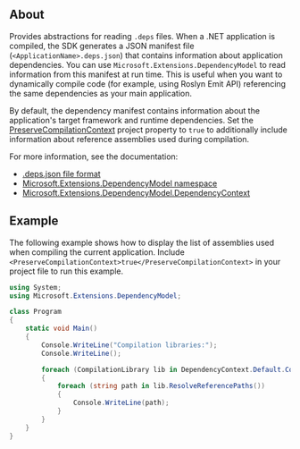 ## About

Provides abstractions for reading `.deps` files. When a .NET application is compiled, the SDK generates a JSON manifest file (`<ApplicationName>.deps.json`) that contains information about application dependencies. You can use `Microsoft.Extensions.DependencyModel` to read information from this manifest at run time. This is useful when you want to dynamically compile code (for example, using Roslyn Emit API) referencing the same dependencies as your main application.

By default, the dependency manifest contains information about the application's target framework and runtime dependencies. Set the [PreserveCompilationContext](https://docs.microsoft.com/dotnet/core/project-sdk/msbuild-props#preservecompilationcontext) project property to `true` to additionally include information about reference assemblies used during compilation.

For more information, see the documentation:

- [.deps.json file format](https://github.com/dotnet/sdk/blob/main/documentation/specs/runtime-configuration-file.md#appnamedepsjson)
- [Microsoft.Extensions.DependencyModel namespace](https://docs.microsoft.com/dotnet/api/microsoft.extensions.dependencymodel)
- [Microsoft.Extensions.DependencyModel.DependencyContext](https://docs.microsoft.com/dotnet/api/microsoft.extensions.dependencymodel.dependencycontext)

## Example

The following example shows how to display the list of assemblies used when compiling the current application. Include `<PreserveCompilationContext>true</PreserveCompilationContext>` in your project file to run this example.

```cs
using System;
using Microsoft.Extensions.DependencyModel;

class Program
{
    static void Main()
    {
        Console.WriteLine("Compilation libraries:");
        Console.WriteLine();

        foreach (CompilationLibrary lib in DependencyContext.Default.CompileLibraries)
        {
            foreach (string path in lib.ResolveReferencePaths())
            {
                Console.WriteLine(path);
            }
        }
    }
}
```
